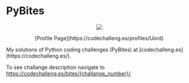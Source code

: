 # PyBites

<p align="center">
  <img src="https://codechalleng.es/static/img/honors/orange.73422678956e.png" />
</p>
<p align="center">
[Profile Page](https://codechalleng.es/profiles/Uord)
</p>
My solutions of Python coding challenges (PyBites) at [codechalleng.es](https://codechalleng.es/).

To see challange description navigate to https://codechalleng.es/bites/{challange_number}/.

